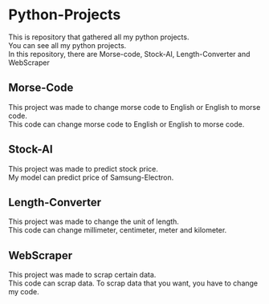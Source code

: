 # Python-Projects

This is repository that gathered all my python projects.\
You can see all my python projects.\
In this repository, there are Morse-code, Stock-AI, Length-Converter and WebScraper

## Morse-Code

This project was made to change morse code to English or English to morse code.\
This code can change morse code to English or English to morse code.

## Stock-AI

This project was made to predict stock price.\
My model can predict price of Samsung-Electron.

## Length-Converter

This project was made to change the unit of length.\
This code can change millimeter, centimeter, meter and kilometer.

## WebScraper

This project was made to scrap certain data.\
This code can scrap data. To scrap data that you want, you have to change my code.
